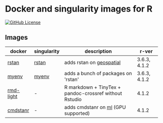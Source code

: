 # Docker and singularity images for R

[![GitHub License](https://img.shields.io/badge/license-MIT-green.svg)](https://opensource.org/licenses/MIT)


## Images

| docker                                                                         | singularity                                                                     | description                                                                                | r-ver        |
|--------------------------------------------------------------------------------|---------------------------------------------------------------------------------|--------------------------------------------------------------------------------------------|--------------|
| [rstan](https://hub.docker.com/repository/docker/mattocci/rstan)               | [rstan](https://cloud.sylabs.io/library/mattocci27/default/rstan)               | adds rstan on [geospatial](https://hub.docker.com/r/rocker/geospatial)                     | 3.6.3, 4.1.2 |
| [myenv](https://hub.docker.com/repository/docker/mattocci/myenv)               | [myenv](https://cloud.sylabs.io/library/mattocci27/default/myenv)               | adds a bunch of packages on 'rstan'                                                        | 3.6.3, 4.1.2 |
| [rmd-light](https://hub.docker.com/repository/docker/mattocci/rmd-light)               | -               | R markdown + TinyTex + pandoc-crossref without Rstudio |  4.1.2 |
| [cmdstanr](https://hub.docker.com/repository/docker/mattocci/cmdstanr)               | -               | adds cmdstanr on [ml](https://hub.docker.com/r/rocker/ml) (GPU supported)                  | 4.1.2 |